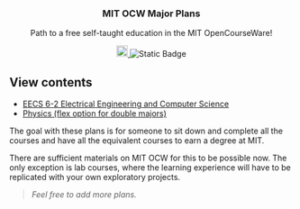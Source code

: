 <h3 align="center">MIT OCW Major Plans</h3>
<p align="center">
  Path to a free self-taught education in the MIT OpenCourseWare!
</p>
<p align="center">
    <a href="https://ocw.mit.edu/">
    <img alt="MIT OCW" src="https://pbs.twimg.com/profile_images/912676696620359680/e-G5lqVs_400x400.jpg" width="20">
  </a>
  <img alt="Static Badge" src="https://img.shields.io/badge/MIT_OCW-Open_Learning-%23FF8C00?style=-flat&link=https%3A%2F%2Focw.mit.edu%2F">
</p>

## View contents

- <a href="/eecs-6-2/README.md">EECS 6-2 Electrical Engineering and Computer Science</a>
- <a href="/physics-flex/">Physics (flex option for double majors)</a>

The goal with these plans is for someone to sit down and complete all the courses and have all the equivalent courses to earn a degree at MIT.

There are sufficient materials on MIT OCW for this to be possible now. The only exception is lab courses, where the learning experience will have to be replicated with your own exploratory projects.

> <i>Feel free to add more plans.</i>

